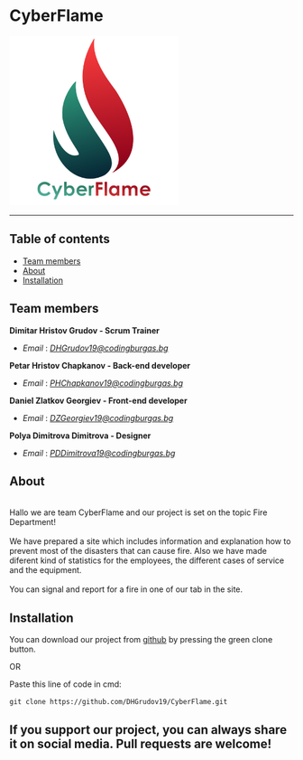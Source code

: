 # CyberFlame

<img src="images/cyberflame team.png" width="300px">

---

## Table of contents
 
+ [Team members](#teammembers)
+ [About](#about)
+ [Installation](#installation)

## Team members <a name = "teammembers"></a>

**Dimitar Hristov Grudov - Scrum Trainer**
- *Email* : [*DHGrudov19@codingburgas.bg*](mailto:DHGrudov19@codingburgas.bg)

**Petar Hristov Chapkanov - Back-end developer**
- *Email* : [*PHChapkanov19@codingburgas.bg*](mailto:PHChapkanov19@codingburgas.bg)

**Daniel Zlatkov Georgiev - Front-end developer**
- *Email* : [*DZGeorgiev19@codingburgas.bg*](mailto:DZGeorgiev19@codingburgas.bg)

**Polya Dimitrova Dimitrova - Designer**
- *Email* : [*PDDimitrova19@codingburgas.bg*](mailto:PDDimitrova19@codingburgas.bg)

## About <a name = "about"></a>
<br>
Hallo we are team CyberFlame and our project is set on the topic Fire Department! <br><br>
We have prepared a site which includes information and explanation how to prevent most of the disasters that can cause fire. Also we have made diferent kind of statistics for the employees, the different cases of service and the equipment.<br><br>
You can signal and report for a fire in one of our tab in the site.

## Installation <a name = "installation"></a>

You can download our project from [github](https://github.com/DHGrudov19/CyberFlame.git) by pressing the green clone button.

OR

Paste this line of code in cmd:
````
git clone https://github.com/DHGrudov19/CyberFlame.git
````

## If you support our project, you can always share it on social media. Pull requests are welcome!